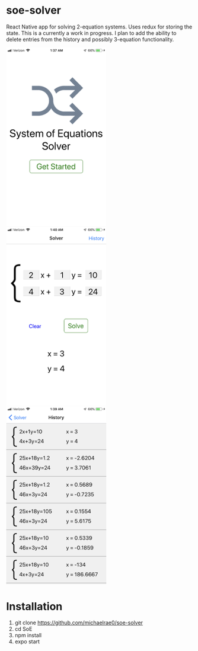 # soe-solver

React Native app for solving 2-equation systems. Uses redux for storing the state. This is a currently a work in progress. I plan to add the ability to delete entries from the history and possibly 3-equation functionality.

<p>
  <img src="https://github.com/michaelrae0/soe-solver/blob/master/assets/previews/home.PNG" width="270">
  <img src="https://github.com/michaelrae0/soe-solver/blob/master/assets/previews/solver.PNG" width="270">
  <img src="https://github.com/michaelrae0/soe-solver/blob/master/assets/previews/history.PNG" width="270">
</p>

# Installation

1) git clone https://github.com/michaelrae0/soe-solver
2) cd SoE
3) npm install
4) expo start
